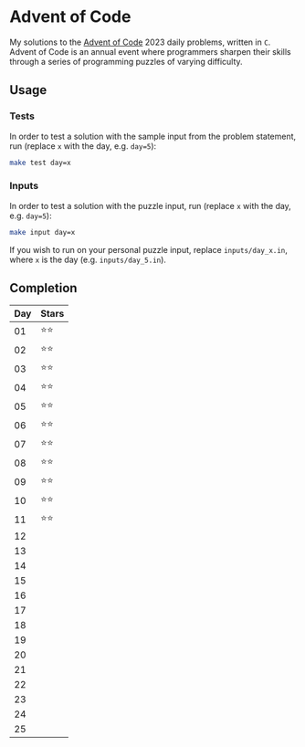 # Advent of Code

My solutions to the [Advent of Code](https://adventofcode.com/) 2023 daily problems, written in `C`. Advent of Code is an annual event where programmers sharpen their skills through a series of programming puzzles of varying difficulty.

## Usage

### Tests

In order to test a solution with the sample input from the problem statement, run (replace `x` with the day, e.g. `day=5`):

```bash
make test day=x
```

### Inputs

In order to test a solution with the puzzle input, run (replace `x` with the day, e.g. `day=5`):

```bash
make input day=x
```

If you wish to run on your personal puzzle input, replace `inputs/day_x.in`, where `x` is the day (e.g. `inputs/day_5.in`).

## Completion

| Day | Stars |
|-----|-------|
| 01  | ⭐⭐ |
| 02  | ⭐⭐ |
| 03  | ⭐⭐ |
| 04  | ⭐⭐ |
| 05  | ⭐⭐ |
| 06  | ⭐⭐ |
| 07  | ⭐⭐ |
| 08  | ⭐⭐ |
| 09  | ⭐⭐ |
| 10  | ⭐⭐ |
| 11  | ⭐⭐ |
| 12  |       |
| 13  |       |
| 14  |       |
| 15  |       |
| 16  |       |
| 17  |       |
| 18  |       |
| 19  |       |
| 20  |       |
| 21  |       |
| 22  |       |
| 23  |       |
| 24  |       |
| 25  |       |
